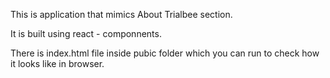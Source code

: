 This is application that mimics About Trialbee section.

It is built using react - componnents.

There is index.html file inside pubic folder which you can run to check how it looks like in browser.  